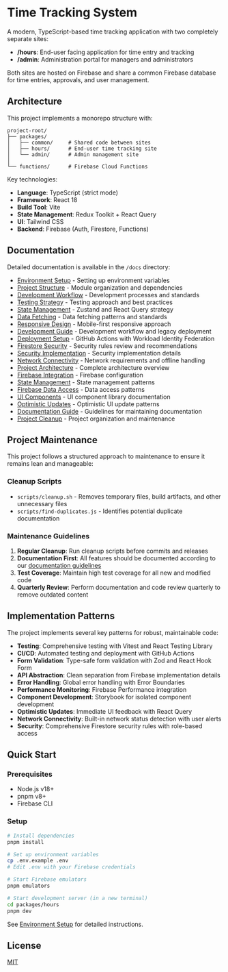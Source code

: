 # Time Tracking System

A modern, TypeScript-based time tracking application with two completely separate sites:
- **/hours**: End-user facing application for time entry and tracking
- **/admin**: Administration portal for managers and administrators

Both sites are hosted on Firebase and share a common Firebase database for time entries, approvals, and user management.

## Architecture

This project implements a monorepo structure with:

```
project-root/
├── packages/
│   ├── common/     # Shared code between sites
│   ├── hours/      # End-user time tracking site
│   └── admin/      # Admin management site
│
└── functions/      # Firebase Cloud Functions
```

Key technologies:
- **Language**: TypeScript (strict mode)
- **Framework**: React 18
- **Build Tool**: Vite
- **State Management**: Redux Toolkit + React Query
- **UI**: Tailwind CSS
- **Backend**: Firebase (Auth, Firestore, Functions)

## Documentation

Detailed documentation is available in the `/docs` directory:

- [Environment Setup](./docs/env/setup.md) - Setting up environment variables
- [Project Structure](./docs/structure/modules.md) - Module organization and dependencies
- [Development Workflow](./docs/workflow/development.md) - Development processes and standards
- [Testing Strategy](./docs/testing/overview.md) - Testing approach and best practices
- [State Management](./docs/patterns/state-management.md) - Zustand and React Query strategy
- [Data Fetching](./docs/patterns/data-fetching.md) - Data fetching patterns and standards
- [Responsive Design](./docs/patterns/responsive-design.md) - Mobile-first responsive approach
- [Development Guide](./docs/main_readme/development-deployment-guide.md) - Development workflow and legacy deployment
- [Deployment Setup](./docs/deployment/setup.md) - GitHub Actions with Workload Identity Federation
- [Firestore Security](./docs/security/firestore-rules.md) - Security rules review and recommendations
- [Security Implementation](./docs/main_readme/security-implementation-guide.md) - Security implementation details
- [Network Connectivity](./docs/network/connectivity.md) - Network requirements and offline handling
- [Project Architecture](./docs/main_readme/PROJECT-2.0.md) - Complete architecture overview
- [Firebase Integration](./docs/main_readme/firebase-integration-guide.md) - Firebase configuration
- [State Management](./docs/main_readme/state-management-guide.md) - State management patterns
- [Firebase Data Access](./docs/main_readme/firebase-data-access-patterns.md) - Data access patterns
- [UI Components](./docs/main_readme/ui-component-library.md) - UI component library documentation
- [Optimistic Updates](./docs/patterns/optimistic-updates.md) - Optimistic UI update patterns
- [Documentation Guide](./docs/structure/documentation-guide.md) - Guidelines for maintaining documentation
- [Project Cleanup](./docs/project-cleanup-summary.md) - Project organization and maintenance

## Project Maintenance

This project follows a structured approach to maintenance to ensure it remains lean and manageable:

### Cleanup Scripts

- `scripts/cleanup.sh` - Removes temporary files, build artifacts, and other unnecessary files
- `scripts/find-duplicates.js` - Identifies potential duplicate documentation

### Maintenance Guidelines

1. **Regular Cleanup**: Run cleanup scripts before commits and releases
2. **Documentation First**: All features should be documented according to our [documentation guidelines](./docs/structure/documentation-guide.md)
3. **Test Coverage**: Maintain high test coverage for all new and modified code
4. **Quarterly Review**: Perform documentation and code review quarterly to remove outdated content

## Implementation Patterns

The project implements several key patterns for robust, maintainable code:

- **Testing**: Comprehensive testing with Vitest and React Testing Library
- **CI/CD**: Automated testing and deployment with GitHub Actions
- **Form Validation**: Type-safe form validation with Zod and React Hook Form
- **API Abstraction**: Clean separation from Firebase implementation details
- **Error Handling**: Global error handling with Error Boundaries
- **Performance Monitoring**: Firebase Performance integration
- **Component Development**: Storybook for isolated component development
- **Optimistic Updates**: Immediate UI feedback with React Query
- **Network Connectivity**: Built-in network status detection with user alerts
- **Security**: Comprehensive Firestore security rules with role-based access

## Quick Start

### Prerequisites

- Node.js v18+
- pnpm v8+
- Firebase CLI

### Setup

```bash
# Install dependencies
pnpm install

# Set up environment variables
cp .env.example .env
# Edit .env with your Firebase credentials

# Start Firebase emulators
pnpm emulators

# Start development server (in a new terminal)
cd packages/hours
pnpm dev
```

See [Environment Setup](./docs/env/setup.md) for detailed instructions.

## License

[MIT](./LICENSE) 